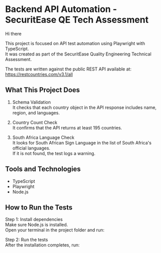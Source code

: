 # Backend API Automation - SecuritEase QE Tech Assessment

Hi there

This project is focused on API test automation using Playwright with TypeScript.  
It was created as part of the SecuritEase Quality Engineering Technical Assessment.

The tests are written against the public REST API available at:  
https://restcountries.com/v3.1/all

## What This Project Does

1. Schema Validation  
   It checks that each country object in the API response includes name, region, and languages.

2. Country Count Check  
   It confirms that the API returns at least 195 countries.

3. South Africa Language Check  
   It looks for South African Sign Language in the list of South Africa's official languages.  
   If it is not found, the test logs a warning.

## Tools and Technologies

- TypeScript  
- Playwright  
- Node.js

## How to Run the Tests

Step 1: Install dependencies  
Make sure Node.js is installed.  
Open your terminal in the project folder and run:

Step 2: Run the tests  
After the installation completes, run:
